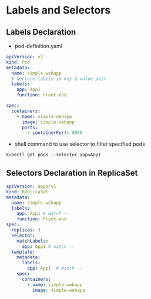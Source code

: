 # Labels and Selectors

## Labels Declaration

- pod-definition.yaml

```yaml
apiVersion: v1
kind: Pod
metadata:
  name: simple-webapp
  # declare labels in key & value pair 
  labels:
    app: App1
    function: Front-end

spec:
  containers:
    - name: simple-webapp
      image: simple-webapp
      ports:
        - containerPort: 8080
```

- shell command to use selector to filter specified pods

```shell
kubectl get pods --selector app=App1 
```

## Selectors Declaration in ReplicaSet 
```yaml
apiVersion: apps/v1
kind: ReplicaSet
metadata:
  name: simple-webapp
  labels:
    app: App1 # match -- 
    function: Front-end
spec:
  replicas: 3
  selector:
    matchLabels:
      app: App1 # match --
  template:
    metadata:
      labels:
        app: App1  # match --
    spec:
      containers:
        - name: simple-webapp
          image: simple-webapp
```